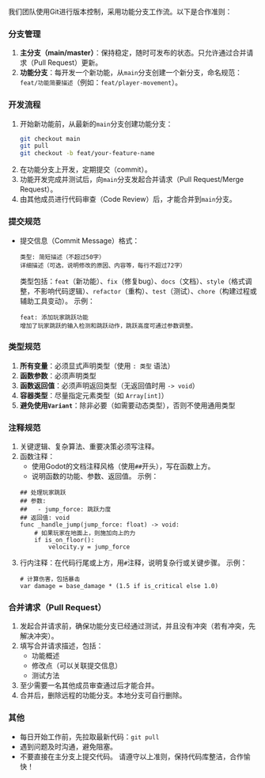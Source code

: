 我们团队使用Git进行版本控制，采用功能分支工作流。以下是合作准则：
### 分支管理
1. **主分支（main/master）**：保持稳定，随时可发布的状态。只允许通过合并请求（Pull Request）更新。
2. **功能分支**：每开发一个新功能，从`main`分支创建一个新分支，命名规范：`feat/功能简要描述`（例如：`feat/player-movement`）。
### 开发流程
1. 开始新功能前，从最新的`main`分支创建功能分支：
   ```bash
   git checkout main
   git pull
   git checkout -b feat/your-feature-name
   ```
2. 在功能分支上开发，定期提交（commit）。
3. 功能开发完成并测试后，向`main`分支发起合并请求（Pull Request/Merge Request）。
4. 由其他成员进行代码审查（Code Review）后，才能合并到`main`分支。
### 提交规范
- 提交信息（Commit Message）格式：
  ```
  类型: 简短描述（不超过50字）
  详细描述（可选，说明修改的原因、内容等，每行不超过72字）
  ```
  类型包括：`feat`（新功能）、`fix`（修复bug）、`docs`（文档）、`style`（格式调整，不影响代码逻辑）、`refactor`（重构）、`test`（测试）、`chore`（构建过程或辅助工具变动）。
  示例：
  ```
  feat: 添加玩家跳跃功能
  增加了玩家跳跃的输入检测和跳跃动作，跳跃高度可通过参数调整。
  ```
### 类型规范
1. **所有变量**：必须显式声明类型（使用 `: 类型` 语法）
2. **函数参数**：必须声明类型
3. **函数返回值**：必须声明返回类型（无返回值时用 `-> void`）
4. **容器类型**：尽量指定元素类型（如 `Array[int]`）
5. **避免使用`Variant`**：除非必要（如需要动态类型），否则不使用通用类型
### 注释规范
1. 关键逻辑、复杂算法、重要决策必须写注释。
2. 函数注释：
   - 使用Godot的文档注释风格（使用`##`开头），写在函数上方。
   - 说明函数的功能、参数、返回值。
   示例：
   ```gdscript
   ## 处理玩家跳跃
   ## 参数: 
   ##   - jump_force: 跳跃力度
   ## 返回值: void
   func _handle_jump(jump_force: float) -> void:
       # 如果玩家在地面上，则施加向上的力
       if is_on_floor():
           velocity.y = jump_force
   ```
3. 行内注释：在代码行尾或上方，用`#`注释，说明复杂行或关键步骤。
   示例：
   ```gdscript
   # 计算伤害，包括暴击
   var damage = base_damage * (1.5 if is_critical else 1.0)
   ```
### 合并请求（Pull Request）
1. 发起合并请求前，确保功能分支已经通过测试，并且没有冲突（若有冲突，先解决冲突）。
2. 填写合并请求描述，包括：
   - 功能概述
   - 修改点（可以关联提交信息）
   - 测试方法
3. 至少需要一名其他成员审查通过后才能合并。
4. 合并后，删除远程的功能分支。本地分支可自行删除。
### 其他
- 每日开始工作前，先拉取最新代码：`git pull`
- 遇到问题及时沟通，避免阻塞。
- 不要直接在主分支上提交代码。
请遵守以上准则，保持代码库整洁，合作愉快！
